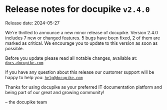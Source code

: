 # Release notes for docupike `v2.4.0`

Release date: 2024-05-27

We're thrilled to announce a new minor release of docupike. Version 2.4.0 includes 7 new or changed features. 5 bugs have been fixed, 2 of them are marked as critical. We encourage you to update to this version as soon as possible.

Before you update please read all notable changes, available at: [`docs.docupike.com`](https://docs.docupike.com/en/ref/changelog.html)

If you have any question about this release our customer support will be happy to help you: [`help@docupike.com`](mailto:help@docupike.com)

Thanks for using docupike as your preferred IT documentation platform and being part of our great and growing community!

– the docupike team
